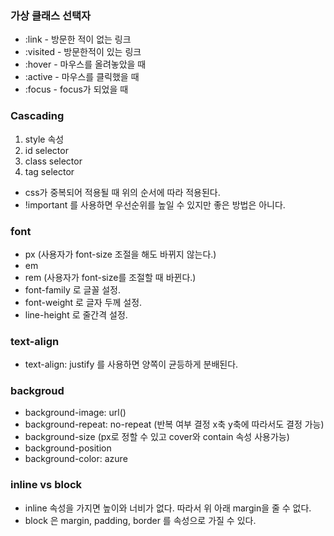 ### 가상 클래스 선택자
- :link - 방문한 적이 없는 링크
- :visited - 방문한적이 있는 링크
- :hover - 마우스를 올려놓았을 때
- :active - 마우스를 클릭했을 때
- :focus - focus가 되었을 때

### Cascading
1. style 속성
2. id selector
3. class selector
4. tag selector
- css가 중복되어 적용될 때 위의 순서에 따라 적용된다.
- !important 를 사용하면 우선순위를 높일 수 있지만 좋은 방법은 아니다.

### font
- px (사용자가 font-size 조절을 해도 바뀌지 않는다.)
- em
- rem (사용자가 font-size를 조절할 때 바뀐다.)
- font-family 로 글꼴 설정.
- font-weight 로 글자 두께 설정.
- line-height 로 줄간격 설정.

### text-align
- text-align: justify 를 사용하면 양쪽이 균등하게 분배된다.

### backgroud
- background-image: url()
- background-repeat: no-repeat (반복 여부 결정 x축 y축에 따라서도 결정 가능)
- background-size (px로 정할 수 있고 cover와 contain 속성 사용가능)
- background-position
- background-color: azure

### inline vs block
- inline 속성을 가지면 높이와 너비가 없다. 따라서 위 아래 margin을 줄 수 없다.
- block 은 margin, padding, border 를 속성으로 가질 수 있다.
